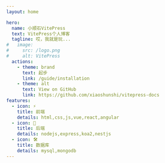 ```yaml
---
layout: home

hero:
  name: 小顺石VitePress
  text: VitePress个人博客
  tagline: 哎，我就是玩...
#   image:
#     src: /logo.png
#     alt: VitePress
  actions:
    - theme: brand
      text: 起步
      link: /guide/installation
    - theme: alt
      text: View on GitHub
      link: https://github.com/xiaoshunshi/vitepress-docs
features:
  - icon: ⚡️
    title: 前端
    details: html,css,js,vue,react,angular
  - icon: 🖖
    title: 后端
    details: nodejs,express,koa2,nestjs
  - icon: 🛠️
    title: 数据库
    details: mysql,mongodb
---
```


<!-- <script setup>
import {
  VPTeamPage,
  VPTeamPageTitle,
  VPTeamMembers
} from 'vitepress/theme'

const members = [
  {
    avatar: 'https://www.github.com/yyx990803.png',
    name: 'Evan You',
    title: 'Creator',
    links: [
      { icon: 'github', link: 'https://github.com/yyx990803' },
      { icon: 'twitter', link: 'https://twitter.com/youyuxi' }
    ]
  },
]
</script>

<VPTeamPage>
  <VPTeamPageTitle>
    <template #title>
      Our Team
    </template>
    <template #lead>
      The development of VitePress is guided by an international
      team, some of whom have chosen to be featured below.
    </template>
  </VPTeamPageTitle>
  <VPTeamMembers
    :members="members"
  />
</VPTeamPage> -->